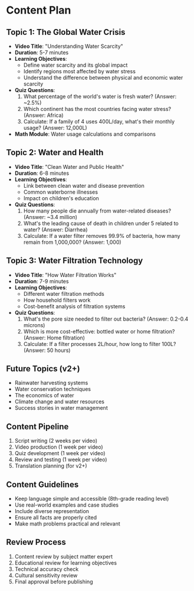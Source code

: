 # Content Plan

## Topic 1: The Global Water Crisis
- **Video Title**: "Understanding Water Scarcity"
- **Duration**: 5-7 minutes
- **Learning Objectives**:
  - Define water scarcity and its global impact
  - Identify regions most affected by water stress
  - Understand the difference between physical and economic water scarcity
- **Quiz Questions**:
  1. What percentage of the world's water is fresh water? (Answer: ~2.5%)
  2. Which continent has the most countries facing water stress? (Answer: Africa)
  3. Calculate: If a family of 4 uses 400L/day, what's their monthly usage? (Answer: 12,000L)
- **Math Module**: Water usage calculations and comparisons

## Topic 2: Water and Health
- **Video Title**: "Clean Water and Public Health"
- **Duration**: 6-8 minutes
- **Learning Objectives**:
  - Link between clean water and disease prevention
  - Common waterborne illnesses
  - Impact on children's education
- **Quiz Questions**:
  1. How many people die annually from water-related diseases? (Answer: ~3.4 million)
  2. What's the leading cause of death in children under 5 related to water? (Answer: Diarrhea)
  3. Calculate: If a water filter removes 99.9% of bacteria, how many remain from 1,000,000? (Answer: 1,000)

## Topic 3: Water Filtration Technology
- **Video Title**: "How Water Filtration Works"
- **Duration**: 7-9 minutes
- **Learning Objectives**:
  - Different water filtration methods
  - How household filters work
  - Cost-benefit analysis of filtration systems
- **Quiz Questions**:
  1. What's the pore size needed to filter out bacteria? (Answer: 0.2-0.4 microns)
  2. Which is more cost-effective: bottled water or home filtration? (Answer: Home filtration)
  3. Calculate: If a filter processes 2L/hour, how long to filter 100L? (Answer: 50 hours)

## Future Topics (v2+)
- Rainwater harvesting systems
- Water conservation techniques
- The economics of water
- Climate change and water resources
- Success stories in water management

## Content Pipeline
1. Script writing (2 weeks per video)
2. Video production (1 week per video)
3. Quiz development (1 week per video)
4. Review and testing (1 week per video)
5. Translation planning (for v2+)

## Content Guidelines
- Keep language simple and accessible (8th-grade reading level)
- Use real-world examples and case studies
- Include diverse representation
- Ensure all facts are properly cited
- Make math problems practical and relevant

## Review Process
1. Content review by subject matter expert
2. Educational review for learning objectives
3. Technical accuracy check
4. Cultural sensitivity review
5. Final approval before publishing
